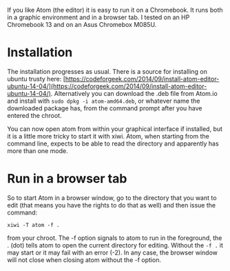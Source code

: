 If you like Atom (the editor) it is easy to run it on a Chromebook. It runs both in a graphic environment and in a browser tab. I tested on an HP Chromebook 13 and on an Asus Chromebox M085U.

# Installation
The installation progresses as usual. There is a source for installing on ubuntu trusty here: [https://codeforgeek.com/2014/09/install-atom-editor-ubuntu-14-04/](https://codeforgeek.com/2014/09/install-atom-editor-ubuntu-14-04/). Alternatively you can download the .deb file from Atom.io and install with `sudo dpkg -i atom-amd64.deb`, or whatever name the downloaded package has, from the command prompt after you have entered the chroot.

You can now open atom from within your graphical interface if installed, but it is a little more tricky to start it with xiwi. Atom, when starting from the command line, expects to be able to read the directory and apparently has more than one mode. 

# Run in a browser tab
So to start Atom in a browser window, go to the directory that you want to edit (that means you have the rights to do that as well) and then issue the command:

    xiwi -T atom -f .

from your chroot. The -f option signals to atom to run in the foreground, the . (dot) tells atom to open the current directory for editing. Without the `-f .` it may start or it may fail with an error (-2). In any case, the browser window will  not close when closing atom without the -f option.
